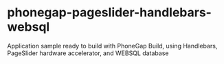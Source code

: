 phonegap-pageslider-handlebars-websql
=====================================

Application sample ready to build with PhoneGap Build, using Handlebars, PageSlider hardware accelerator, and WEBSQL database

